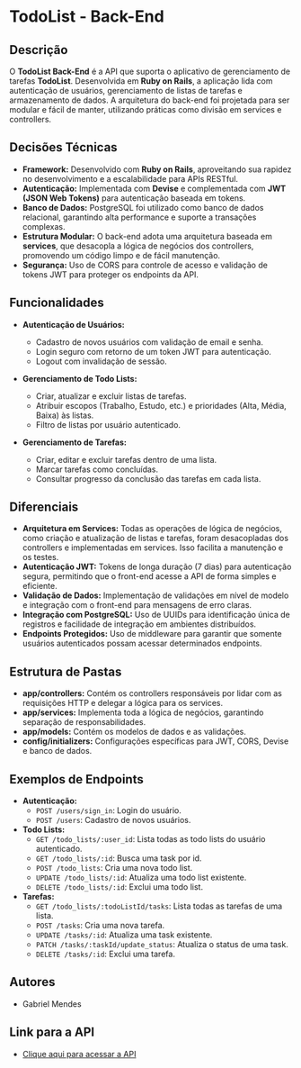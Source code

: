 # TodoList - Back-End

## Descrição
O **TodoList Back-End** é a API que suporta o aplicativo de gerenciamento de tarefas **TodoList**. Desenvolvida em **Ruby on Rails**, a aplicação lida com autenticação de usuários, gerenciamento de listas de tarefas e armazenamento de dados. A arquitetura do back-end foi projetada para ser modular e fácil de manter, utilizando práticas como divisão em services e controllers.

## Decisões Técnicas
- **Framework:** Desenvolvido com **Ruby on Rails**, aproveitando sua rapidez no desenvolvimento e a escalabilidade para APIs RESTful.
- **Autenticação:** Implementada com **Devise** e complementada com **JWT (JSON Web Tokens)** para autenticação baseada em tokens.
- **Banco de Dados:** PostgreSQL foi utilizado como banco de dados relacional, garantindo alta performance e suporte a transações complexas.
- **Estrutura Modular:** O back-end adota uma arquitetura baseada em **services**, que desacopla a lógica de negócios dos controllers, promovendo um código limpo e de fácil manutenção.
- **Segurança:** Uso de CORS para controle de acesso e validação de tokens JWT para proteger os endpoints da API.

## Funcionalidades
- **Autenticação de Usuários:**
  - Cadastro de novos usuários com validação de email e senha.
  - Login seguro com retorno de um token JWT para autenticação.
  - Logout com invalidação de sessão.

- **Gerenciamento de Todo Lists:**
  - Criar, atualizar e excluir listas de tarefas.
  - Atribuir escopos (Trabalho, Estudo, etc.) e prioridades (Alta, Média, Baixa) às listas.
  - Filtro de listas por usuário autenticado.

- **Gerenciamento de Tarefas:**
  - Criar, editar e excluir tarefas dentro de uma lista.
  - Marcar tarefas como concluídas.
  - Consultar progresso da conclusão das tarefas em cada lista.

## Diferenciais
- **Arquitetura em Services:** Todas as operações de lógica de negócios, como criação e atualização de listas e tarefas, foram desacopladas dos controllers e implementadas em services. Isso facilita a manutenção e os testes.
- **Autenticação JWT:** Tokens de longa duração (7 dias) para autenticação segura, permitindo que o front-end acesse a API de forma simples e eficiente.
- **Validação de Dados:** Implementação de validações em nível de modelo e integração com o front-end para mensagens de erro claras.
- **Integração com PostgreSQL:** Uso de UUIDs para identificação única de registros e facilidade de integração em ambientes distribuídos.
- **Endpoints Protegidos:** Uso de middleware para garantir que somente usuários autenticados possam acessar determinados endpoints.

## Estrutura de Pastas
- **app/controllers:** Contém os controllers responsáveis por lidar com as requisições HTTP e delegar a lógica para os services.
- **app/services:** Implementa toda a lógica de negócios, garantindo separação de responsabilidades.
- **app/models:** Contém os modelos de dados e as validações.
- **config/initializers:** Configurações específicas para JWT, CORS, Devise e banco de dados.


## Exemplos de Endpoints
- **Autenticação:**
  - `POST /users/sign_in`: Login do usuário.
  - `POST /users`: Cadastro de novos usuários.
- **Todo Lists:**
  - `GET /todo_lists/:user_id`: Lista todas as todo lists do usuário autenticado.
  - `GET /todo_lists/:id`: Busca uma task por id.
  - `POST /todo_lists`: Cria uma nova todo list.
  - `UPDATE /todo_lists/:id`: Atualiza uma todo list existente.
  - `DELETE /todo_lists/:id`: Exclui uma todo list.
- **Tarefas:**
  - `GET /todo_lists/:todoListId/tasks`: Lista todas as tarefas de uma lista.
  - `POST /tasks`: Cria uma nova tarefa.
  - `UPDATE /tasks/:id`: Atualiza uma task existente.
  - `PATCH /tasks/:taskId/update_status`: Atualiza o status de uma task.
  - `DELETE /tasks/:id`: Exclui uma tarefa.

## Autores
- Gabriel Mendes

## Link para a API
- [Clique aqui para acessar a API](https://todo-list-api-a1aw.onrender.com/)

